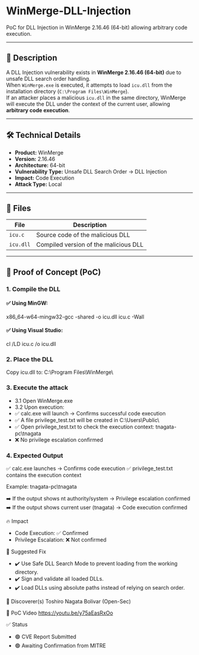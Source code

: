 # WinMerge-DLL-Injection
PoC for DLL Injection in WinMerge 2.16.46 (64-bit) allowing arbitrary code execution.

---

## 🎯 Description
A DLL Injection vulnerability exists in **WinMerge 2.16.46 (64-bit)** due to unsafe DLL search order handling.  
When `WinMerge.exe` is executed, it attempts to load `icu.dll` from the installation directory (`C:\Program Files\WinMerge`).  
If an attacker places a malicious `icu.dll` in the same directory, WinMerge will execute the DLL under the context of the current user, allowing **arbitrary code execution**.  

---

## 🛠️ Technical Details
- **Product:** WinMerge  
- **Version:** 2.16.46  
- **Architecture:** 64-bit  
- **Vulnerability Type:** Unsafe DLL Search Order → DLL Injection  
- **Impact:** Code Execution  
- **Attack Type:** Local  

---

## 📂 Files
| File | Description |
|------|-------------|
| `icu.c` | Source code of the malicious DLL |
| `icu.dll` | Compiled version of the malicious DLL |

---

## 🚨 Proof of Concept (PoC)

### 1. Compile the DLL
#### ✅ Using **MinGW**:
 x86_64-w64-mingw32-gcc -shared -o icu.dll icu.c -Wall
 
#### ✅ Using Visual Studio:
 cl /LD icu.c /o icu.dll

### 2. Place the DLL
Copy icu.dll to: C:\Program Files\WinMerge\

### 3. Execute the attack
 - 3.1 Open WinMerge.exe
 - 3.2 Upon execution:
  - ✅ calc.exe will launch → Confirms successful code execution
  - ✅ A file privilege_test.txt will be created in C:\Users\Public\
  - ✅ Open privilege_test.txt to check the execution context: tnagata-pc\tnagata
  - ❌ No privilege escalation confirmed

### 4. Expected Output
✅ calc.exe launches → Confirms code execution
✅ privilege_test.txt contains the execution context

Example: tnagata-pc\tnagata

➡️ If the output shows nt authority/system → Privilege escalation confirmed
➡️ If the output shows current user (tnagata) → Code execution confirmed

🔥 Impact
 - Code Execution: ✅ Confirmed
 - Privilege Escalation: ❌ Not confirmed

📝 Suggested Fix
 - ✔️ Use Safe DLL Search Mode to prevent loading from the working directory.
 - ✔️ Sign and validate all loaded DLLs.
 - ✔️ Load DLLs using absolute paths instead of relying on search order.

👤 Discoverer(s)
 Toshiro Nagata Bolivar (Open-Sec)

🎥 PoC Video
 https://youtu.be/y75aEasRxOo

✅ Status
 - 🟢 CVE Report Submitted
 - 🟢 Awaiting Confirmation from MITRE
